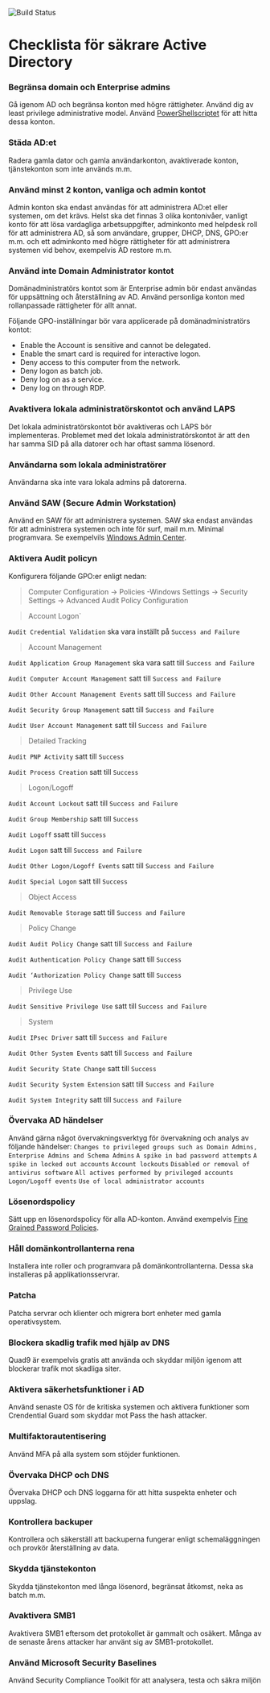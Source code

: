![Build Status](https://nordlo.com/wp-content/uploads/2019/08/nordlologo.svg)
# Checklista för säkrare Active Directory
### Begränsa domain och Enterprise admins
Gå igenom AD och begränsa konton med högre rättigheter. Använd dig av least privilege administrative model. Använd [PowerShellscriptet](https://gallery.technet.microsoft.com/scriptcenter/AD-account-Audit-find-bfcc60db) för att hitta dessa konton.

### Städa AD:et
Radera gamla dator och gamla användarkonton, avaktiverade konton, tjänstekonton som inte används m.m.

### Använd minst 2 konton, vanliga och admin kontot
Admin konton ska endast användas för att administrera AD:et eller systemen, om det krävs. Helst ska det finnas 3 olika kontonivåer, vanligt konto för att lösa vardagliga arbetsuppgifter, adminkonto med helpdesk roll för att administrera AD, så som användare, grupper, DHCP, DNS, GPO:er m.m. och ett adminkonto med högre rättigheter för att administrera systemen vid behov, exempelvis AD restore m.m.

### Använd inte Domain Administrator kontot
Domänadministratörs kontot som är Enterprise admin bör endast användas för uppsättning och återställning av AD.
Använd personliga konton med rollanpassade rättigheter för allt annat.

Följande GPO-inställningar bör vara applicerade på domänadministratörs kontot:
* Enable the Account is sensitive and cannot be delegated.
* Enable the smart card is required for interactive logon.
* Deny access to this computer from the network.
* Deny logon as batch job.
* Deny log on as a service.
* Deny log on through RDP.

### Avaktivera lokala administratörskontot och använd LAPS
Det lokala administratörskontot bör avaktiveras och LAPS bör implementeras. Problemet med det lokala administratörskontot är att den har samma SID på alla datorer och har oftast samma lösenord. 

### Användarna som lokala administratörer
Användarna ska inte vara lokala admins på datorerna.

### Använd SAW (Secure Admin Workstation)
Använd en SAW för att administrera systemen. SAW ska endast användas för att administrera systemen och inte för surf, mail m.m. Minimal programvara. Se exempelvils [Windows Admin Center](https://www.microsoft.com/sv-se/cloud-platform/windows-admin-center).

### Aktivera Audit policyn
Konfigurera följande GPO:er enligt nedan:
> Computer Configuration -> Policies -Windows Settings -> Security Settings -> Advanced Audit Policy Configuration

> Account Logon`

`Audit Credential Validation` ska vara inställt på `Success and Failure`

> Account Management

`Audit Application Group Management` ska vara satt till `Success and Failure`

`Audit Computer Account Management` satt till `Success and Failure`

`Audit Other Account Management Events` satt till `Success and Failure`

`Audit Security Group Management` satt till `Success and Failure`

`Audit User Account Management` satt till `Success and Failure`

> Detailed Tracking

`Audit PNP Activity` satt till `Success`

`Audit Process Creation` satt till `Success`

> Logon/Logoff

`Audit Account Lockout` satt till `Success and Failure`

`Audit Group Membership` satt till `Success`

`Audit Logoff` ssatt till `Success`

`Audit Logon` satt till `Success and Failure`

`Audit Other Logon/Logoff Events` satt till `Success and Failure`

`Audit Special Logon` satt till `Success`

> Object Access

`Audit Removable Storage` satt till `Success and Failure`

> Policy Change

`Audit Audit Policy Change` satt till `Success and Failure`

`Audit Authentication Policy Change` satt till `Success`

`Audit ‘Authorization Policy Change` satt till `Success`

> Privilege Use

`Audit Sensitive Privilege Use` satt till `Success and Failure`

> System

`Audit IPsec Driver` satt till `Success and Failure`

`Audit Other System Events` satt till `Success and Failure`

`Audit Security State Change` satt till `Success`

`Audit Security System Extension` satt till `Success and Failure`

`Audit System Integrity` satt till `Success and Failure`


### Övervaka AD händelser
Använd gärna något övervakningsverktyg för övervakning och analys av följande händelser:
`Changes to privileged groups such as Domain Admins, Enterprise Admins and Schema Admins`
`A spike in bad password attempts`
`A spike in locked out accounts`
`Account lockouts`
`Disabled or removal of antivirus software`
`All actives performed by privileged accounts`
`Logon/Logoff events`
`Use of local administrator accounts`

### Lösenordspolicy
Sätt upp en lösenordspolicy för alla AD-konton. Använd exempelvis [Fine Grained Password Policies](https://blogs.technet.microsoft.com/canitpro/2013/05/29/step-by-step-enabling-and-using-fine-grained-password-policies-in-ad).

### Håll domänkontrollanterna rena
Installera inte roller och programvara på domänkontrollanterna. Dessa ska installeras på applikationsservrar.

### Patcha
Patcha servrar och klienter och migrera bort enheter med gamla operativsystem.

### Blockera skadlig trafik med hjälp av DNS
Quad9 är exempelvis gratis att använda och skyddar miljön igenom att blockerar trafik mot skadliga siter.

### Aktivera säkerhetsfunktioner i AD
Använd senaste OS för de kritiska systemen och aktivera funktioner som Crendential Guard som skyddar mot Pass the hash attacker.

### Multifaktorautentisering
Använd MFA på alla system som stöjder funktionen.

### Övervaka DHCP och DNS
Övervaka DHCP och DNS loggarna för att hitta suspekta enheter och uppslag.

### Kontrollera backuper
Kontrollera och säkerställ att backuperna fungerar enligt schemaläggningen och provkör återställning av data.

### Skydda tjänstekonton
Skydda tjänstekonton med långa lösenord, begränsat åtkomst, neka as batch m.m.

### Avaktivera SMB1
Avaktivera SMB1 eftersom det protokollet är gammalt och osäkert. Många av de senaste årens attacker har använt sig av SMB1-protokollet.

### Använd Microsoft Security Baselines
Använd Security Compliance Toolkit för att analysera, testa och säkra miljön
